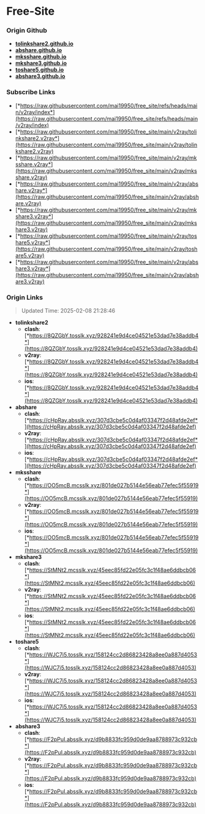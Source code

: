 # Free-Site

### Origin Github

- [**tolinkshare2.github.io**](https://github.com/tolinkshare2/tolinkshare2.github.io)
- [**abshare.github.io**](https://github.com/abshare/abshare.github.io)
- [**mksshare.github.io**](https://github.com/mksshare/mksshare.github.io)
- [**mkshare3.github.io**](https://github.com/mkshare3/mkshare3.github.io)
- [**toshare5.github.io**](https://github.com/toshare5/toshare5.github.io)
- [**abshare3.github.io**](https://github.com/abshare3/abshare3.github.io)

### Subscribe Links

- [*https://raw.githubusercontent.com/mai19950/free_site/refs/heads/main/v2ray/index*](https://raw.githubusercontent.com/mai19950/free_site/refs/heads/main/v2ray/index)
- [*https://raw.githubusercontent.com/mai19950/free_site/main/v2ray/tolinkshare2.v2ray*](https://raw.githubusercontent.com/mai19950/free_site/main/v2ray/tolinkshare2.v2ray)
- [*https://raw.githubusercontent.com/mai19950/free_site/main/v2ray/mksshare.v2ray*](https://raw.githubusercontent.com/mai19950/free_site/main/v2ray/mksshare.v2ray)
- [*https://raw.githubusercontent.com/mai19950/free_site/main/v2ray/abshare.v2ray*](https://raw.githubusercontent.com/mai19950/free_site/main/v2ray/abshare.v2ray)
- [*https://raw.githubusercontent.com/mai19950/free_site/main/v2ray/mkshare3.v2ray*](https://raw.githubusercontent.com/mai19950/free_site/main/v2ray/mkshare3.v2ray)
- [*https://raw.githubusercontent.com/mai19950/free_site/main/v2ray/toshare5.v2ray*](https://raw.githubusercontent.com/mai19950/free_site/main/v2ray/toshare5.v2ray)
- [*https://raw.githubusercontent.com/mai19950/free_site/main/v2ray/abshare3.v2ray*](https://raw.githubusercontent.com/mai19950/free_site/main/v2ray/abshare3.v2ray)

### Origin Links

> Updated Time: 2025-02-08 21:28:46

- **tolinkshare2**
  - **clash**: [*https://8QZGbY.tosslk.xyz/928241e9d4ce04521e53dad7e38addb4*](https://8QZGbY.tosslk.xyz/928241e9d4ce04521e53dad7e38addb4)
  - **v2ray**: [*https://8QZGbY.tosslk.xyz/928241e9d4ce04521e53dad7e38addb4*](https://8QZGbY.tosslk.xyz/928241e9d4ce04521e53dad7e38addb4)
  - **ios**: [*https://8QZGbY.tosslk.xyz/928241e9d4ce04521e53dad7e38addb4*](https://8QZGbY.tosslk.xyz/928241e9d4ce04521e53dad7e38addb4)
- **abshare**
  - **clash**: [*https://cHpRay.absslk.xyz/307d3cbe5c0d4af03347f2d48afde2ef*](https://cHpRay.absslk.xyz/307d3cbe5c0d4af03347f2d48afde2ef)
  - **v2ray**: [*https://cHpRay.absslk.xyz/307d3cbe5c0d4af03347f2d48afde2ef*](https://cHpRay.absslk.xyz/307d3cbe5c0d4af03347f2d48afde2ef)
  - **ios**: [*https://cHpRay.absslk.xyz/307d3cbe5c0d4af03347f2d48afde2ef*](https://cHpRay.absslk.xyz/307d3cbe5c0d4af03347f2d48afde2ef)
- **mksshare**
  - **clash**: [*https://OO5mcB.mcsslk.xyz/801de027b5144e56eab77efec5f55919*](https://OO5mcB.mcsslk.xyz/801de027b5144e56eab77efec5f55919)
  - **v2ray**: [*https://OO5mcB.mcsslk.xyz/801de027b5144e56eab77efec5f55919*](https://OO5mcB.mcsslk.xyz/801de027b5144e56eab77efec5f55919)
  - **ios**: [*https://OO5mcB.mcsslk.xyz/801de027b5144e56eab77efec5f55919*](https://OO5mcB.mcsslk.xyz/801de027b5144e56eab77efec5f55919)
- **mkshare3**
  - **clash**: [*https://StMNt2.mcsslk.xyz/45eec85fd22e05fc3c1f48ae6ddbcb06*](https://StMNt2.mcsslk.xyz/45eec85fd22e05fc3c1f48ae6ddbcb06)
  - **v2ray**: [*https://StMNt2.mcsslk.xyz/45eec85fd22e05fc3c1f48ae6ddbcb06*](https://StMNt2.mcsslk.xyz/45eec85fd22e05fc3c1f48ae6ddbcb06)
  - **ios**: [*https://StMNt2.mcsslk.xyz/45eec85fd22e05fc3c1f48ae6ddbcb06*](https://StMNt2.mcsslk.xyz/45eec85fd22e05fc3c1f48ae6ddbcb06)
- **toshare5**
  - **clash**: [*https://WJC7i5.tosslk.xyz/158124cc2d86823428a8ee0a887d4053*](https://WJC7i5.tosslk.xyz/158124cc2d86823428a8ee0a887d4053)
  - **v2ray**: [*https://WJC7i5.tosslk.xyz/158124cc2d86823428a8ee0a887d4053*](https://WJC7i5.tosslk.xyz/158124cc2d86823428a8ee0a887d4053)
  - **ios**: [*https://WJC7i5.tosslk.xyz/158124cc2d86823428a8ee0a887d4053*](https://WJC7i5.tosslk.xyz/158124cc2d86823428a8ee0a887d4053)
- **abshare3**
  - **clash**: [*https://F2pPuI.absslk.xyz/d9b8833fc959d0de9aa8788973c932cb*](https://F2pPuI.absslk.xyz/d9b8833fc959d0de9aa8788973c932cb)
  - **v2ray**: [*https://F2pPuI.absslk.xyz/d9b8833fc959d0de9aa8788973c932cb*](https://F2pPuI.absslk.xyz/d9b8833fc959d0de9aa8788973c932cb)
  - **ios**: [*https://F2pPuI.absslk.xyz/d9b8833fc959d0de9aa8788973c932cb*](https://F2pPuI.absslk.xyz/d9b8833fc959d0de9aa8788973c932cb)
